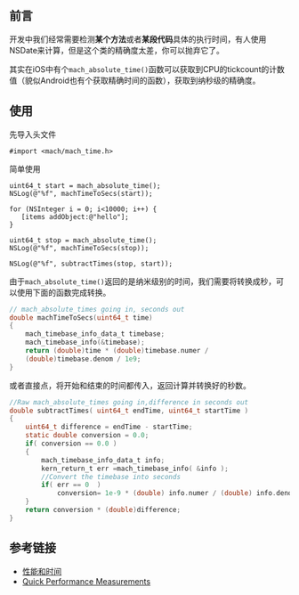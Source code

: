 
## 前言
开发中我们经常需要检测**某个方法**或者**某段代码**具体的执行时间，有人使用NSDate来计算，但是这个类的精确度太差，你可以抛弃它了。

其实在iOS中有个`mach_absolute_time()`函数可以获取到CPU的tickcount的计数值（貌似Android也有个获取精确时间的函数），获取到纳秒级的精确度。

## 使用
先导入头文件

```objc
#import <mach/mach_time.h>
```

简单使用
```objc
uint64_t start = mach_absolute_time();
NSLog(@"%f", machTimeToSecs(start));
    
for (NSInteger i = 0; i<10000; i++) {
   [items addObject:@"hello"];
}
    
uint64_t stop = mach_absolute_time();
NSLog(@"%f", machTimeToSecs(stop));
    
NSLog(@"%f", subtractTimes(stop, start));
```

由于`mach_absolute_time()`返回的是纳米级别的时间，我们需要将转换成秒，可以使用下面的函数完成转换。

```c
// mach_absolute_times going in, seconds out
double machTimeToSecs(uint64_t time)
{
    mach_timebase_info_data_t timebase;
    mach_timebase_info(&timebase);
    return (double)time * (double)timebase.numer /
    (double)timebase.denom / 1e9;
}
```

或者直接点，将开始和结束的时间都传入，返回计算并转换好的秒数。

```c
//Raw mach_absolute_times going in,difference in seconds out
double subtractTimes( uint64_t endTime, uint64_t startTime )
{
    uint64_t difference = endTime - startTime;
    static double conversion = 0.0;
    if( conversion == 0.0 )
    {
        mach_timebase_info_data_t info;
        kern_return_t err =mach_timebase_info( &info );
        //Convert the timebase into seconds
        if( err == 0  )
            conversion= 1e-9 * (double) info.numer / (double) info.denom;
    } 
    return conversion * (double)difference; 
}
```

## 参考链接
* [性能和时间](http://www.cocoachina.com/industry/20130608/6362.html)
* [Quick Performance Measurements](http://iosdeveloperzone.com/2011/05/03/quick-performance-measurements/)


